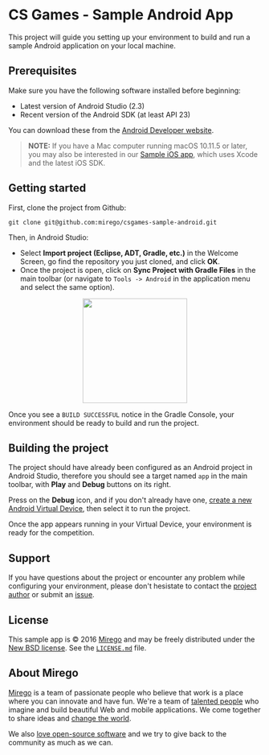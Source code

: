 # CS Games - Sample Android App

This project will guide you setting up your environment to build and run a sample Android application on your local machine.

## Prerequisites

Make sure you have the following software installed before beginning:

- Latest version of Android Studio (2.3)
- Recent version of the Android SDK (at least API 23)

You can download these from the [Android Developer website](http://developer.android.com/sdk/index.html).

> **NOTE:** If you have a Mac computer running macOS 10.11.5 or later, you may also be interested in our [Sample iOS app](https://github.com/mirego/csgames-sample-ios/), which uses Xcode and the latest iOS SDK.

## Getting started

First, clone the project from Github:

```
git clone git@github.com:mirego/csgames-sample-android.git
```

Then, in Android Studio: 

- Select **Import project (Eclipse, ADT, Gradle, etc.)** in the Welcome Screen, go find the repository you just cloned, and click **OK**.
- Once the project is open, click on **Sync Project with Gradle Files** in the main toolbar (or navigate to `Tools -> Android` in the application menu and select the same option).

<p align="center"><img src="https://cloud.githubusercontent.com/assets/4378424/24182187/64981e3e-0e96-11e7-8fcb-f03f14d78c59.png" width="208"></p>

Once you see a `BUILD SUCCESSFUL` notice in the Gradle Console, your environment should be ready to build and run the project.

## Building the project

The project should have already been configured as an Android project in Android Studio, therefore you should see a target named `app` in the main toolbar, with **Play** and **Debug** buttons on its right.

Press on the **Debug** icon, and if you don't already have one, [create a new Android Virtual Device](https://developer.android.com/studio/run/managing-avds.html), then select it to run the project.

Once the app appears running in your Virtual Device, your environment is ready for the competition.

## Support

If you have questions about the project or encounter any problem while configuring your environment, please don't hesistate to contact the [project author](https://github.com/ebelair) or submit an [issue](https://github.com/mirego/csgames-sample-android/issues).

## License

This sample app is © 2016 [Mirego](http://www.mirego.com) and may be freely
distributed under the [New BSD license](http://opensource.org/licenses/BSD-3-Clause).
See the [`LICENSE.md`](https://github.com/mirego/csgames-sample-android/blob/master/LICENSE.md) file.

## About Mirego

[Mirego](http://mirego.com) is a team of passionate people who believe that work is a place where you can innovate and have fun. We're a team of [talented people](http://life.mirego.com) who imagine and build beautiful Web and mobile applications. We come together to share ideas and [change the world](http://mirego.org).

We also [love open-source software](http://open.mirego.com) and we try to give back to the community as much as we can.

